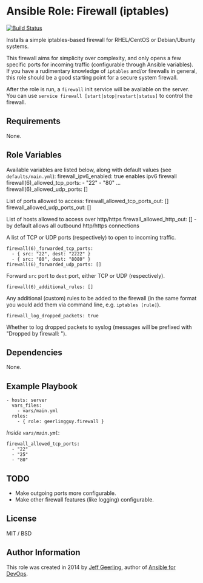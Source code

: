 # Ansible Role: Firewall (iptables)

[![Build Status](https://travis-ci.org/geerlingguy/ansible-role-firewall.svg?branch=master)](https://travis-ci.org/geerlingguy/ansible-role-firewall)

Installs a simple iptables-based firewall for RHEL/CentOS or Debian/Ubunty systems.

This firewall aims for simplicity over complexity, and only opens a few specific ports for incoming traffic (configurable through Ansible variables). If you have a rudimentary knowledge of `iptables` and/or firewalls in general, this role should be a good starting point for a secure system firewall.

After the role is run, a `firewall` init service will be available on the server. You can use `service firewall [start|stop|restart|status]` to control the firewall.

## Requirements

None.

## Role Variables

Available variables are listed below, along with default values (see `defaults/main.yml`):
    firewall_ipv6_enabled: true enables ipv6 firewall
    firewall(6)_allowed_tcp_ports:
      - "22"
      - "80"
      ...
    firewall(6)_allowed_udp_ports: []

List of ports allowed to access:
    firewall_allowed_tcp_ports_out: []
    firewall_allowed_udp_ports_out: []

List of hosts allowed to access over http/https
    firewall_allowed_http_out: [] - by default allows all outbound http/https connections

A list of TCP or UDP ports (respectively) to open to incoming traffic.

    firewall(6)_forwarded_tcp_ports:
      - { src: "22", dest: "2222" }
      - { src: "80", dest: "8080" }
    firewall(6)_forwarded_udp_ports: []

Forward `src` port to `dest` port, either TCP or UDP (respectively).

    firewall(6)_additional_rules: []

Any additional (custom) rules to be added to the firewall (in the same format you would add them via command line, e.g. `iptables [rule]`).

    firewall_log_dropped_packets: true

Whether to log dropped packets to syslog (messages will be prefixed with "Dropped by firewall: ").

## Dependencies

None.

## Example Playbook

    - hosts: server
      vars_files:
        - vars/main.yml
      roles:
        - { role: geerlingguy.firewall }

*Inside `vars/main.yml`*:

    firewall_allowed_tcp_ports:
      - "22"
      - "25"
      - "80"

## TODO

  - Make outgoing ports more configurable.
  - Make other firewall features (like logging) configurable.

## License

MIT / BSD

## Author Information

This role was created in 2014 by [Jeff Geerling](http://jeffgeerling.com/), author of [Ansible for DevOps](http://ansiblefordevops.com/).
